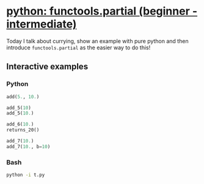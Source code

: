 # [python: functools.partial (beginner - intermediate)](https://youtu.be/kZlOy1BY6lY)

Today I talk about currying, show an example with pure python and then introduce `functools.partial` as the easier way to do this!

## Interactive examples

### Python

```python
add(5., 10.)

add_5(10)
add_5(10.)

add_6(10.)
returns_20()

add_7(10.)
add_7(10., b=10)
```

### Bash

```bash
python -i t.py
```
